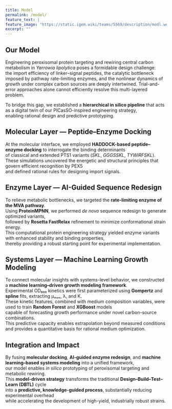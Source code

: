 ```yaml
---
title: Model
permalink: /model/
feature_text: |
feature_image: "https://static.igem.wiki/teams/5569/description/modl.webp"
excerpt: ""
---
```


## Our Model

Engineering peroxisomal protein targeting and rewiring central carbon metabolism in *Yarrowia lipolytica* poses a formidable design challenge:  
the import efficiency of linker–signal peptides, the catalytic bottleneck imposed by pathway rate-limiting enzymes, and the nonlinear dynamics of growth under complex carbon sources are deeply intertwined. Trial-and-error approaches alone cannot efficiently resolve this multi-layered problem.

To bridge this gap, we established a **hierarchical in silico pipeline** that acts as a digital twin of our PICasSO-inspired engineering strategy,  
enabling rational design and predictive prototyping.

## Molecular Layer — Peptide–Enzyme Docking

At the molecular interface, we employed **HADDOCK-based peptide–enzyme docking** to interrogate the binding determinants  
of classical and extended PTS1 variants (*SKL*, *GGGSSKL*, *TYWIRFSKL*).  
These simulations uncovered the energetic and structural principles that govern efficient recognition by PEX5  
and defined rational rules for designing import signals.

## Enzyme Layer — AI-Guided Sequence Redesign

To relieve metabolic bottlenecks, we targeted the **rate-limiting enzyme of the MVA pathway**.  
Using **ProteinMPNN**, we performed *de novo* sequence redesign to generate optimized variants,  
followed by **Rosetta FastRelax** refinement to minimize conformational strain energy.  
This computational protein engineering strategy yielded enzyme variants with enhanced stability and binding properties,  
thereby providing a robust starting point for experimental implementation.

## Systems Layer — Machine Learning Growth Modeling

To connect molecular insights with systems-level behavior, we constructed a **machine learning–driven growth modeling framework**.  
Experimental OD₆₀₀ kinetics were first parameterized using **Gompertz** and **spline** fits, extracting μₘₐₓ, λ, and K.  
These kinetic features, combined with medium composition variables, were used to train **Random Forest** and **XGBoost** models  
capable of forecasting growth performance under novel carbon-source combinations.  
This predictive capacity enables extrapolation beyond measured conditions and provides a quantitative basis for rational medium optimization.

## Integration and Impact

By fusing **molecular docking**, **AI-guided enzyme redesign**, and **machine learning–based systems modeling** into a unified framework,  
our model enables *in silico* prototyping of peroxisomal targeting and metabolic rewiring.  
This **model-driven strategy** transforms the traditional **Design–Build–Test–Learn (DBTL)** cycle  
into a **predictive, knowledge-guided process**, substantially reducing experimental overhead  
while accelerating the development of high-yield, industrially robust strains.


